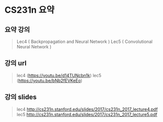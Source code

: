 CS231n 요약
==================
요약 강의
----------------
> Lec4 ( Backpropagation and Neural Network )
> Lec5 ( Convolutional Neural Network )


강의 url
------------------------
> lec4 (https://youtu.be/d14TUNcbn1k)
> lec5 (https://youtu.be/bNb2fEVKeEo)

강의 slides
------------------------
> lec4 http://cs231n.stanford.edu/slides/2017/cs231n_2017_lecture4.pdf
> lec5 http://cs231n.stanford.edu/slides/2017/cs231n_2017_lecture5.pdf
